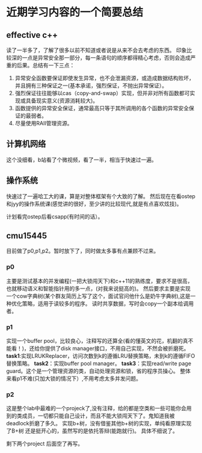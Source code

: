 # 近期学习内容的一个简要总结

## effective c++
读了一半多了，了解了很多以前不知道或者说是从来不会去考虑的东西。
印象比较深的一点是异常安全那一部分，每一条语句的顺序都得精心考虑，否则会造成严重的后果。总结有一下三点：
1. 异常安全函数要保证即使发生异常，也不会泄漏资源，或造成数据结构败坏，并且拥有三种保证之一(基本承诺，强烈保证，不抛出异常保证）。
2. 强烈保证往往能够以cas（copy-and-swap）实现，但并非对所有函数都可实现或具备现实意义(资源消耗较大)。
3. 函数提供的异常安全保证，通常最高只等于其所调用的各个函数的异常安全保证的最弱者。
4. 尽量使用RAII管理资源。

## 计算机网络
这个没细看，b站看了个微视频，看了一半，相当于快速过一遍。

## 操作系统
快速过了一遍哈工大的课，算是对整体框架有个大致的了解。
然后现在在看ostep和jyy的操作系统课(感觉讲的很好，至少讲的比较现代,就是有点喜欢炫技)。

计划看完ostep后看csapp(有时间的话）。

## cmu15445
目前做了p0,p1,p2。暂时放下了，同时做太多事有点兼顾不过来。
### p0
主要是测试基本的并发编程(一把大锁闯天下)和c++11的熟练度，要求不是很高，也就移动语义和智能指针用的多一点，(对我来说挺高的)。
然后要求主要是实现一个cow字典树(某个群友简历上写了这个，面试官问他什么是奶牛字典树),这是一种优化策略，适用于读较多的程序。
读时共享数据，写时会copy一个副本给调用者。

### p1
实现一个buffer pool，比较良心，注释写的还算全(看的懂英文的花，机翻的真不能看！)，还给你提供了disk manager接口，不用自己实现，不然会被折磨死。
**task1**:实现LRUKReplacer，访问次数到k的遵循LRU替换策略，未到k的遵循FIFO替换策略。
**task2**：实现buffer pool manager。
**task3**：实现read/write page guard。这个是一个管理资源的类，自动处理资源和锁，省的程序员操心。
整体来看p1不难(只加大锁的情况下）,不用考虑太多并发问题。

### p2
这是整个lab中最难的一个projeck了,没有注释，给的都是空类和一些可能你会用到的类成员，一切都只能自己设计，而且不能大锁闯天下了。鬼知道我被deadlock折磨了多久。
实现b+树，没有借鉴其他b+树的实现，单纯看原理实现了B+树 还是挺开心的，虽然写的是依托答辩(能跑就行)。
具体不细说了。

剩下两个project  后面空了再写。

